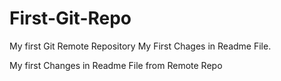 # First-Git-Repo
My first Git Remote Repository
My First Chages in Readme File.

My first Changes in Readme File from Remote Repo
